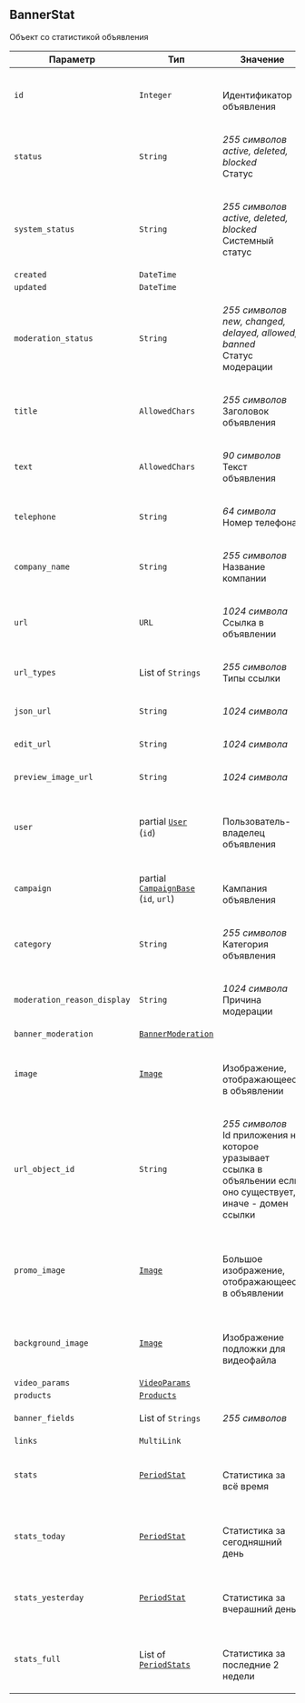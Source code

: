 
## BannerStat

Объект со статистикой объявления

<table>
    <thead>
        <tr><th>Параметр</th><th>Тип</th><th>Значение</th></tr>
    </thead>
    <tbody>
        <tr>
            <td><code>id</code></td>
            <td><code>Integer</code></td>
            <td><p><br />Идентификатор объявления</p></td>
        </tr><tr>
            <td><code>status</code></td>
            <td><code>String</code></td>
            <td><p><em>255 символов</em> <em>active, deleted, blocked</em><br />Статус</p></td>
        </tr><tr>
            <td><code>system_status</code></td>
            <td><code>String</code></td>
            <td><p><em>255 символов</em> <em>active, deleted, blocked</em><br />Системный статус</p></td>
        </tr><tr>
            <td><code>created</code></td>
            <td><code>DateTime</code></td>
            <td></td>
        </tr><tr>
            <td><code>updated</code></td>
            <td><code>DateTime</code></td>
            <td></td>
        </tr><tr>
            <td><code>moderation_status</code></td>
            <td><code>String</code></td>
            <td><p><em>255 символов</em> <em>new, changed, delayed, allowed, banned</em><br />Статус модерации</p></td>
        </tr><tr>
            <td><code>title</code></td>
            <td><code>AllowedChars</code></td>
            <td><p><em>255 символов</em> <br />Заголовок объявления</p></td>
        </tr><tr>
            <td><code>text</code></td>
            <td><code>AllowedChars</code></td>
            <td><p><em>90 символов</em> <br />Текст объявления</p></td>
        </tr><tr>
            <td><code>telephone</code></td>
            <td><code>String</code></td>
            <td><p><em>64 символа</em> <br />Номер телефона</p></td>
        </tr><tr>
            <td><code>company_name</code></td>
            <td><code>String</code></td>
            <td><p><em>255 символов</em> <br />Название компании</p></td>
        </tr><tr>
            <td><code>url</code></td>
            <td><code>URL</code></td>
            <td><p><em>1024 символа</em> <br />Ссылка в объявлении</p></td>
        </tr><tr>
            <td><code>url_types</code></td>
            <td>List of <code>Strings</code></td>
            <td><p><em>255 символов</em> <br />Типы ссылки</p></td>
        </tr><tr>
            <td><code>json_url</code></td>
            <td><code>String</code></td>
            <td><p><em>1024 символа</em> </p></td>
        </tr><tr>
            <td><code>edit_url</code></td>
            <td><code>String</code></td>
            <td><p><em>1024 символа</em> </p></td>
        </tr><tr>
            <td><code>preview_image_url</code></td>
            <td><code>String</code></td>
            <td><p><em>1024 символа</em> </p></td>
        </tr><tr>
            <td><code>user</code></td>
            <td>partial <a href="user.md"><code>User</code></a><br />
(<code>id</code>)
</td>
            <td><p><br />Пользователь-владелец объявления</p></td>
        </tr><tr>
            <td><code>campaign</code></td>
            <td>partial <a href="campaignbase.md"><code>CampaignBase</code></a><br />
(<code>id</code>, <code>url</code>)
</td>
            <td><p><br />Кампания объявления</p></td>
        </tr><tr>
            <td><code>category</code></td>
            <td><code>String</code></td>
            <td><p><em>255 символов</em> <br />Категория объявления</p></td>
        </tr><tr>
            <td><code>moderation_reason_display</code></td>
            <td><code>String</code></td>
            <td><p><em>1024 символа</em> <br />Причина модерации</p></td>
        </tr><tr>
            <td><code>banner_moderation</code></td>
            <td><a href="bannermoderation.md"><code>BannerModeration</code></a></td>
            <td></td>
        </tr><tr>
            <td><code>image</code></td>
            <td><a href="image.md"><code>Image</code></a></td>
            <td><p><br />Изображение, отображающееся в объявлении</p></td>
        </tr><tr>
            <td><code>url_object_id</code></td>
            <td><code>String</code></td>
            <td><p><em>255 символов</em> <br />Id приложения на которое уразывает ссылка в объяльении если оно существует, иначе - домен ссылки</p></td>
        </tr><tr>
            <td><code>promo_image</code></td>
            <td><a href="image.md"><code>Image</code></a></td>
            <td><p><br />Большое изображение, отображающееся в объявлении</p></td>
        </tr><tr>
            <td><code>background_image</code></td>
            <td><a href="image.md"><code>Image</code></a></td>
            <td><p><br />Изображение подложки для видеофайла</p></td>
        </tr><tr>
            <td><code>video_params</code></td>
            <td><a href="videoparams.md"><code>VideoParams</code></a></td>
            <td></td>
        </tr><tr>
            <td><code>products</code></td>
            <td><a href="products.md"><code>Products</code></a></td>
            <td></td>
        </tr><tr>
            <td><code>banner_fields</code></td>
            <td>List of <code>Strings</code></td>
            <td><p><em>255 символов</em> </p></td>
        </tr><tr>
            <td><code>links</code></td>
            <td><code>MultiLink</code></td>
            <td></td>
        </tr><tr>
            <td><code>stats</code></td>
            <td><a href="periodstat.md"><code>PeriodStat</code></a></td>
            <td><p><br />Статистика за всё время</p></td>
        </tr><tr>
            <td><code>stats_today</code></td>
            <td><a href="periodstat.md"><code>PeriodStat</code></a></td>
            <td><p><br />Статистика за сегодняшний день</p></td>
        </tr><tr>
            <td><code>stats_yesterday</code></td>
            <td><a href="periodstat.md"><code>PeriodStat</code></a></td>
            <td><p><br />Статистика за вчерашний день</p></td>
        </tr><tr>
            <td><code>stats_full</code></td>
            <td>List of <a href="periodstat.md"><code>PeriodStats</code></a></td>
            <td><p><br />Статистика за последние 2 недели</p></td>
        </tr>
    </tbody>
</table>